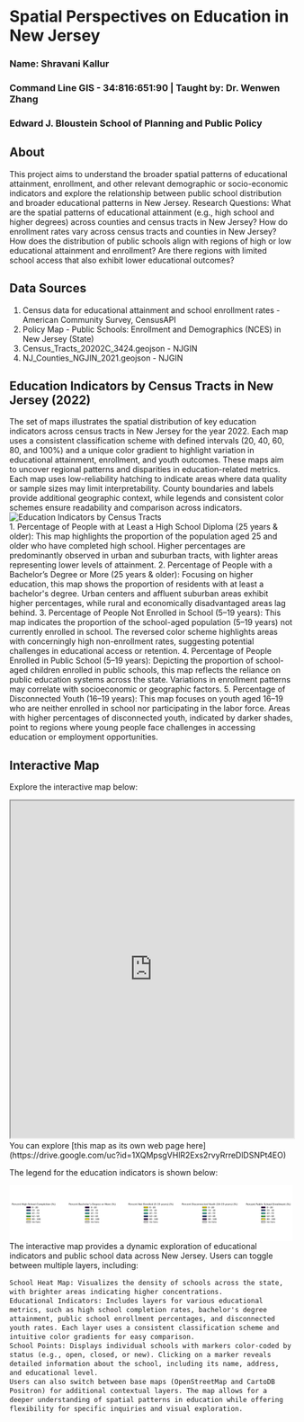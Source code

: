 # Spatial Perspectives on Education in New Jersey
### Name: Shravani Kallur
### Command Line GIS - 34:816:651:90 | Taught by: Dr. Wenwen Zhang
### Edward J. Bloustein School of Planning and Public Policy

## About
This project aims to understand the broader spatial patterns of educational attainment, enrollment, and other relevant demographic or socio-economic indicators and explore the relationship between public school distribution and broader educational patterns in New Jersey. Research Questions:
What are the spatial patterns of educational attainment (e.g., high school and higher degrees) across counties and census tracts in New Jersey?
How do enrollment rates vary across census tracts and counties in New Jersey?
How does the distribution of public schools align with regions of high or low educational attainment and enrollment?
Are there regions with limited school access that also exhibit lower educational outcomes?

## Data Sources
1. Census data for educational attainment and school enrollment rates - American Community Survey, CensusAPI
2. Policy Map - Public Schools: Enrollment and Demographics (NCES) in New Jersey (State)
3. Census_Tracts_20202C_3424.geojson - NJGIN
4. NJ_Counties_NGJIN_2021.geojson - NJGIN

<section>
    <h2>Education Indicators by Census Tracts in New Jersey (2022) </h2>
    The set of maps illustrates the spatial distribution of key education indicators across census tracts in New Jersey for the year 2022. Each map uses a consistent classification scheme with defined intervals (20, 40, 60, 80, and 100%) and a unique color gradient to highlight variation in educational attainment, enrollment, and youth outcomes. These maps aim to uncover regional patterns and disparities in education-related metrics.
    Each map uses low-reliability hatching to indicate areas where data quality or sample sizes may limit interpretability. County boundaries and labels provide additional geographic 
context, while legends and consistent color schemes ensure readability and comparison across indicators.
    <img src="NJ_Indicators_Small_Multiples_v.png" alt="Education Indicators by Census Tracts" style="display: block; margin: auto;" />
    1. Percentage of People with at Least a High School Diploma (25 years & older): This map highlights the proportion of the population aged 25 and older who have completed high school. Higher percentages are predominantly observed in urban and suburban tracts, with lighter areas representing lower levels of attainment.
2. Percentage of People with a Bachelor’s Degree or More (25 years & older): Focusing on higher education, this map shows the proportion of residents with at least a bachelor's degree. Urban centers and affluent suburban areas exhibit higher percentages, while rural and economically disadvantaged areas lag behind.
3. Percentage of People Not Enrolled in School (5–19 years): This map indicates the proportion of the school-aged population (5–19 years) not currently enrolled in school. The reversed color scheme highlights areas with concerningly high non-enrollment rates, suggesting potential challenges in educational access or retention.
4. Percentage of People Enrolled in Public School (5–19 years): Depicting the proportion of school-aged children enrolled in public schools, this map reflects the reliance on public education systems across the state. Variations in enrollment patterns may correlate with socioeconomic or geographic factors.
5. Percentage of Disconnected Youth (16–19 years): This map focuses on youth aged 16–19 who are neither enrolled in school nor participating in the labor force. Areas with higher percentages of disconnected youth, indicated by darker shades, point to regions where young people face challenges in accessing education or employment opportunities.
</section>

<section>
    <h2>Interactive Map</h2>
    <p>Explore the interactive map below:</p>
    <iframe src="https://drive.google.com/uc?id=1XQMpsgVHlR2Exs2rvyRrreDlDSNPt4EO" 
            width="100%" 
            height="600px">
    </iframe>
</section>
You can explore [this map as its own web page here](https://drive.google.com/uc?id=1XQMpsgVHlR2Exs2rvyRrreDlDSNPt4EO)
<section>
    <p>The legend for the education indicators is shown below:</p>
    <img src="Indicator_Legends.png" alt="Legend for Education Indicators" style="display: block; margin: auto;" />
    The interactive map provides a dynamic exploration of educational indicators and public school data across New Jersey. Users can toggle between multiple layers, including:

    School Heat Map: Visualizes the density of schools across the state, with brighter areas indicating higher concentrations.
    Educational Indicators: Includes layers for various educational metrics, such as high school completion rates, bachelor's degree attainment, public school enrollment percentages, and disconnected youth rates. Each layer uses a consistent classification scheme and intuitive color gradients for easy comparison.
    School Points: Displays individual schools with markers color-coded by status (e.g., open, closed, or new). Clicking on a marker reveals detailed information about the school, including its name, address, and educational level.
    Users can also switch between base maps (OpenStreetMap and CartoDB Positron) for additional contextual layers. The map allows for a deeper understanding of spatial patterns in education while offering flexibility for specific inquiries and visual exploration.
</section>
